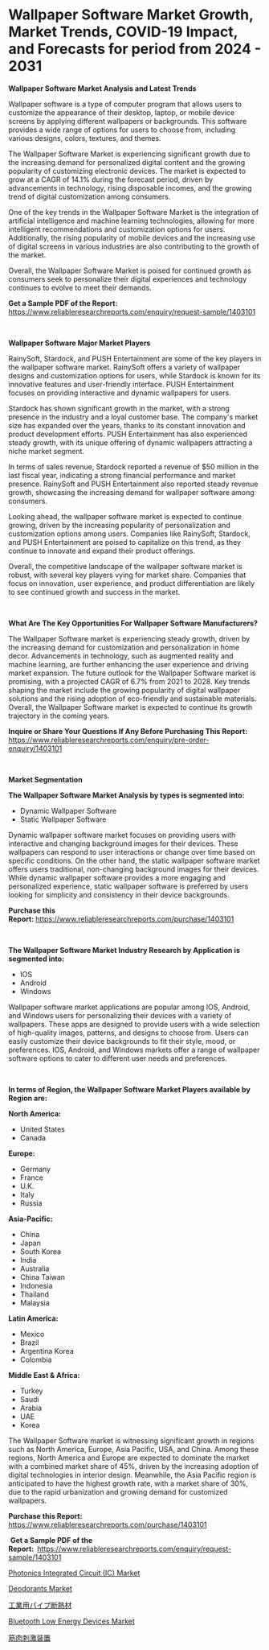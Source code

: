 <p><h1>Wallpaper Software Market Growth, Market Trends, COVID-19 Impact, and Forecasts for period from 2024 - 2031</h1></p><p><strong>Wallpaper Software Market Analysis and Latest Trends</strong></p>
<p><p>Wallpaper software is a type of computer program that allows users to customize the appearance of their desktop, laptop, or mobile device screens by applying different wallpapers or backgrounds. This software provides a wide range of options for users to choose from, including various designs, colors, textures, and themes.</p><p>The Wallpaper Software Market is experiencing significant growth due to the increasing demand for personalized digital content and the growing popularity of customizing electronic devices. The market is expected to grow at a CAGR of 14.1% during the forecast period, driven by advancements in technology, rising disposable incomes, and the growing trend of digital customization among consumers.</p><p>One of the key trends in the Wallpaper Software Market is the integration of artificial intelligence and machine learning technologies, allowing for more intelligent recommendations and customization options for users. Additionally, the rising popularity of mobile devices and the increasing use of digital screens in various industries are also contributing to the growth of the market.</p><p>Overall, the Wallpaper Software Market is poised for continued growth as consumers seek to personalize their digital experiences and technology continues to evolve to meet their demands.</p></p>
<p><strong>Get a Sample PDF of the Report:&nbsp;</strong> <a href="https://www.reliableresearchreports.com/enquiry/request-sample/1403101">https://www.reliableresearchreports.com/enquiry/request-sample/1403101</a></p>
<p>&nbsp;</p>
<p><strong>Wallpaper Software Major Market Players</strong></p>
<p><p>RainySoft, Stardock, and PUSH Entertainment are some of the key players in the wallpaper software market. RainySoft offers a variety of wallpaper designs and customization options for users, while Stardock is known for its innovative features and user-friendly interface. PUSH Entertainment focuses on providing interactive and dynamic wallpapers for users.</p><p>Stardock has shown significant growth in the market, with a strong presence in the industry and a loyal customer base. The company's market size has expanded over the years, thanks to its constant innovation and product development efforts. PUSH Entertainment has also experienced steady growth, with its unique offering of dynamic wallpapers attracting a niche market segment.</p><p>In terms of sales revenue, Stardock reported a revenue of $50 million in the last fiscal year, indicating a strong financial performance and market presence. RainySoft and PUSH Entertainment also reported steady revenue growth, showcasing the increasing demand for wallpaper software among consumers.</p><p>Looking ahead, the wallpaper software market is expected to continue growing, driven by the increasing popularity of personalization and customization options among users. Companies like RainySoft, Stardock, and PUSH Entertainment are poised to capitalize on this trend, as they continue to innovate and expand their product offerings.</p><p>Overall, the competitive landscape of the wallpaper software market is robust, with several key players vying for market share. Companies that focus on innovation, user experience, and product differentiation are likely to see continued growth and success in the market.</p></p>
<p>&nbsp;</p>
<p><strong>What Are The Key Opportunities For Wallpaper Software Manufacturers?</strong></p>
<p><p>The Wallpaper Software market is experiencing steady growth, driven by the increasing demand for customization and personalization in home decor. Advancements in technology, such as augmented reality and machine learning, are further enhancing the user experience and driving market expansion. The future outlook for the Wallpaper Software market is promising, with a projected CAGR of 6.7% from 2021 to 2028. Key trends shaping the market include the growing popularity of digital wallpaper solutions and the rising adoption of eco-friendly and sustainable materials. Overall, the Wallpaper Software market is expected to continue its growth trajectory in the coming years.</p></p>
<p><strong>Inquire or Share Your Questions If Any Before Purchasing This Report:</strong> <a href="https://www.reliableresearchreports.com/enquiry/pre-order-enquiry/1403101">https://www.reliableresearchreports.com/enquiry/pre-order-enquiry/1403101</a></p>
<p>&nbsp;</p>
<p><strong>Market Segmentation</strong></p>
<p><strong>The Wallpaper Software Market Analysis by types is segmented into:</strong></p>
<p><ul><li>Dynamic Wallpaper Software</li><li>Static Wallpaper Software</li></ul></p>
<p><p>Dynamic wallpaper software market focuses on providing users with interactive and changing background images for their devices. These wallpapers can respond to user interactions or change over time based on specific conditions. On the other hand, the static wallpaper software market offers users traditional, non-changing background images for their devices. While dynamic wallpaper software provides a more engaging and personalized experience, static wallpaper software is preferred by users looking for simplicity and consistency in their device backgrounds.</p></p>
<p><strong>Purchase this Report:&nbsp;</strong><a href="https://www.reliableresearchreports.com/purchase/1403101">https://www.reliableresearchreports.com/purchase/1403101</a></p>
<p>&nbsp;</p>
<p><strong>The Wallpaper Software Market Industry Research by Application is segmented into:</strong></p>
<p><ul><li>IOS</li><li>Android</li><li>Windows</li></ul></p>
<p><p>Wallpaper software market applications are popular among IOS, Android, and Windows users for personalizing their devices with a variety of wallpapers. These apps are designed to provide users with a wide selection of high-quality images, patterns, and designs to choose from. Users can easily customize their device backgrounds to fit their style, mood, or preferences. IOS, Android, and Windows markets offer a range of wallpaper software options to cater to different user needs and preferences.</p></p>
<p>&nbsp;</p>
<p><strong>In terms of Region, the Wallpaper Software Market Players available by Region are:</strong></p>
<p>
    <p> <strong> North America: </strong>
        <ul>
            <li>United States</li>
            <li>Canada</li>
        </ul>
        </p> 
    <p> <strong> Europe: </strong>
        <ul>
            <li>Germany</li>
            <li>France</li>
            <li>U.K.</li>
            <li>Italy</li>
            <li>Russia</li>
        </ul>
        </p> 
    <p> <strong> Asia-Pacific: </strong>
        <ul>
            <li>China</li>
            <li>Japan</li>
            <li>South Korea</li>
            <li>India</li>
            <li>Australia</li>
            <li>China Taiwan</li>
            <li>Indonesia</li>
            <li>Thailand</li>
            <li>Malaysia</li>
        </ul>
        </p> 
    <p> <strong> Latin America: </strong>
        <ul>
            <li>Mexico</li>
            <li>Brazil</li>
            <li>Argentina Korea</li>
            <li>Colombia</li>
        </ul>
        </p> 
    <p> <strong> Middle East & Africa: </strong>
        <ul>
            <li>Turkey</li>
            <li>Saudi</li>
            <li>Arabia</li>
            <li>UAE</li>
            <li>Korea</li>
        </ul>
    </p>
    </p>
<p><p>The Wallpaper Software market is witnessing significant growth in regions such as North America, Europe, Asia Pacific, USA, and China. Among these regions, North America and Europe are expected to dominate the market with a combined market share of 45%, driven by the increasing adoption of digital technologies in interior design. Meanwhile, the Asia Pacific region is anticipated to have the highest growth rate, with a market share of 30%, due to the rapid urbanization and growing demand for customized wallpapers.</p></p>
<p><strong>Purchase this Report: </strong><a href="https://www.reliableresearchreports.com/purchase/1403101">https://www.reliableresearchreports.com/purchase/1403101</a></p>
<p>&nbsp;<strong>Get a Sample PDF of the Report:&nbsp;&nbsp;</strong><a href="https://www.reliableresearchreports.com/enquiry/request-sample/1403101">https://www.reliableresearchreports.com/enquiry/request-sample/1403101</a></p>
<p><strong></strong></p>
<p><p><a href="https://unruly-ladybug-44b.notion.site/Photonics-Integrated-Circuit-IC-Market-Size-Growing-and-Forecasted-for-period-from-2024-2031-and-6082f8aac83b4115b3196837c11d6499">Photonics Integrated Circuit (IC) Market</a></p><p><a href="https://gentle-editor-9db.notion.site/Deodorants-Market-Size-Share-Trends-Analysis-Report-By-Material-By-Type-By-End-user-By-Region--2b0fcd3a2cae4f18a708cff1a03c6e15">Deodorants Market</a></p><p><a href="https://medium.com/@tanyaali3/%E7%94%A3%E6%A5%AD%E7%94%A8%E3%83%91%E3%82%A4%E3%83%97%E6%96%AD%E7%86%B1%E6%9D%90%E5%B8%82%E5%A0%B4-2031%E5%B9%B4%E3%81%BE%E3%81%A7%E3%81%AE%E6%88%90%E5%8A%9F%E3%81%99%E3%82%8B%E3%83%93%E3%82%B8%E3%83%8D%E3%82%B9%E6%88%A6%E7%95%A5%E4%BA%88%E6%B8%AC%E3%81%AE%E9%8D%B5-4999bf1551ce">工業用パイプ断熱材</a></p><p><a href="https://view.publitas.com/reportprime-1/bluetooth-low-energy-devices-market-provides-a-comprehensive-analysis-including-a-macro-overview-of-the-market-as-well-as-micro-details-such-as-market-size-and-competitive-landscape/">Bluetooth Low Energy Devices Market</a></p><p><a href="https://medium.com/@tanyaali3/%E7%AD%8B%E8%82%89%E5%88%BA%E6%BF%80%E8%A3%85%E7%BD%AE%E5%B8%82%E5%A0%B4%E8%A6%8F%E6%A8%A1-%E5%B8%82%E5%A0%B4%E5%8B%95%E5%90%91%E3%81%A8%E5%B8%82%E5%A0%B4%E4%BA%88%E6%B8%AC-2024%E5%B9%B4%E3%81%8B%E3%82%892031%E5%B9%B4-dd802596095c">筋肉刺激装置</a></p></p>